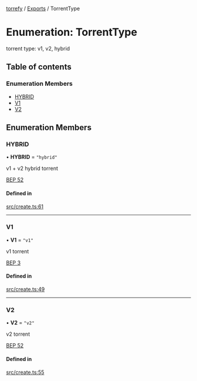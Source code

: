 [torrefy](../README.md) / [Exports](../modules.md) / TorrentType

# Enumeration: TorrentType

torrent type: v1, v2, hybrid

## Table of contents

### Enumeration Members

- [HYBRID](TorrentType.md#hybrid)
- [V1](TorrentType.md#v1)
- [V2](TorrentType.md#v2)

## Enumeration Members

### HYBRID

• **HYBRID** = ``"hybrid"``

v1 + v2 hybrid torrent

[BEP 52](https://www.bittorrent.org/beps/bep_0052.html#upgrade-path)

#### Defined in

[src/create.ts:61](https://github.com/Sec-ant/bepjs/blob/5d0ef68/src/create.ts#L61)

___

### V1

• **V1** = ``"v1"``

v1 torrent

[BEP 3](https://www.bittorrent.org/beps/bep_0003.html)

#### Defined in

[src/create.ts:49](https://github.com/Sec-ant/bepjs/blob/5d0ef68/src/create.ts#L49)

___

### V2

• **V2** = ``"v2"``

v2 torrent

[BEP 52](https://www.bittorrent.org/beps/bep_0052.html)

#### Defined in

[src/create.ts:55](https://github.com/Sec-ant/bepjs/blob/5d0ef68/src/create.ts#L55)
